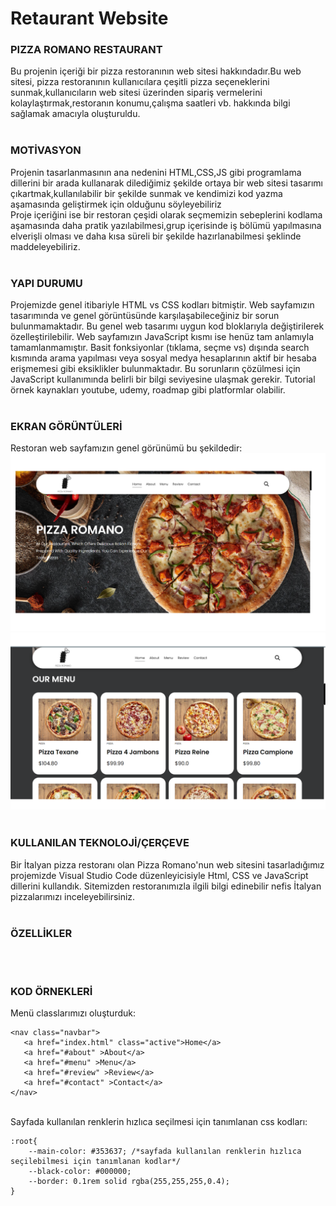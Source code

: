 # Retaurant Website

### PIZZA ROMANO RESTAURANT <br/>
Bu projenin içeriği bir pizza restoranının web sitesi hakkındadır.Bu web sitesi, pizza restoranının kullanıcılara çeşitli pizza seçeneklerini sunmak,kullanıcıların web sitesi üzerinden sipariş vermelerini kolaylaştırmak,restoranın konumu,çalışma saatleri vb. hakkında bilgi sağlamak amacıyla oluşturuldu. 
<br/>
<br/>
### MOTİVASYON <br/>
Projenin tasarlanmasının ana nedenini HTML,CSS,JS gibi programlama dillerini bir arada kullanarak dilediğimiz şekilde ortaya bir web sitesi tasarımı çıkartmak,kullanılabilir bir şekilde sunmak ve kendimizi kod yazma aşamasında geliştirmek için olduğunu söyleyebiliriz
<br/>
Proje içeriğini ise bir restoran çeşidi olarak seçmemizin sebeplerini kodlama aşamasında daha pratik yazılabilmesi,grup içerisinde iş bölümü yapılmasına elverişli olması ve daha kısa süreli bir şekilde hazırlanabilmesi şeklinde maddeleyebiliriz.
<br/>
<br/>
### YAPI DURUMU <br/>
Projemizde genel itibariyle HTML vs CSS kodları bitmiştir. Web sayfamızın tasarımında ve genel görüntüsünde karşılaşabileceğiniz bir sorun bulunmamaktadır. Bu genel web tasarımı uygun kod bloklarıyla değiştirilerek özelleştirilebilir.
Web sayfamızın JavaScript kısmı ise henüz tam anlamıyla tamamlanmamıştır. Basit fonksiyonlar (tıklama, seçme vs) dışında search kısmında arama yapılması veya sosyal medya hesaplarının aktif bir hesaba erişmemesi gibi eksiklikler bulunmaktadır. Bu sorunların çözülmesi için JavaScript kullanımında belirli bir bilgi seviyesine ulaşmak gerekir. Tutorial örnek kaynakları youtube, udemy, roadmap gibi platformlar olabilir.
<br/>
<br/>
### EKRAN GÖRÜNTÜLERİ <br/>
Restoran web sayfamızın genel görünümü bu şekildedir: <br/>
![home png](https://github.com/Rumeysacck/retaurant-website/blob/master/images/readme-home.png)
<br/>
![about png](https://github.com/Rumeysacck/retaurant-website/blob/master/images/readme-about.png)
<br/>
<br/>
### KULLANILAN TEKNOLOJİ/ÇERÇEVE <br/>
Bir İtalyan pizza restoranı olan Pizza Romano'nun web sitesini tasarladığımız projemizde Visual Studio Code düzenleyicisiyle Html, CSS ve JavaScript dillerini kullandık. Sitemizden restoranımızla ilgili bilgi edinebilir nefis İtalyan pizzalarımızı inceleyebilirsiniz.
<br/>
<br/>
### ÖZELLİKLER <br/>
<br/>
<br/>

### KOD ÖRNEKLERİ <br/>
Menü classlarımızı oluşturduk:
```
<nav class="navbar">
   <a href="index.html" class="active">Home</a>
   <a href="#about" >About</a>
   <a href="#menu" >Menu</a>
   <a href="#review" >Review</a>
   <a href="#contact" >Contact</a>
</nav>
```
<br/>
Sayfada kullanılan renklerin hızlıca seçilmesi için tanımlanan css kodları: <br/>

```
:root{
    --main-color: #353637; /*sayfada kullanılan renklerin hızlıca seçilebilmesi için tanımlanan kodlar*/
    --black-color: #000000;
    --border: 0.1rem solid rgba(255,255,255,0.4);
}
```
